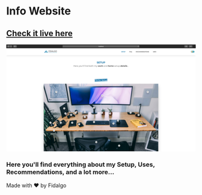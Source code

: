 # Info Website

## [Check it live here](https://info.fidalgodev.com/)

![Thumbnail](thumbnail.png)

### Here you'll find everything about my Setup, Uses, Recommendations, and a lot more...

Made with ❤️ by Fidalgo
